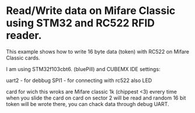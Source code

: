 # Read/Write data on Mifare Classic using STM32 and RC522 RFID reader.
This example shows how to write 16 byte data (token) with RC522 on Mifare Classic cards.

I am using STM32f103cbt6. (bluePill)
and CUBEMX IDE
settings:

uart2 - for debbug
SPI1 - for connecting with rc522
also LED

card for wich this wroks are Mifare classic 1k (chippest <3)
evrery time when you slide the card on card on sector 2 will be read and random 16 bit token will be wrote there, you can chack data through debug UART.

